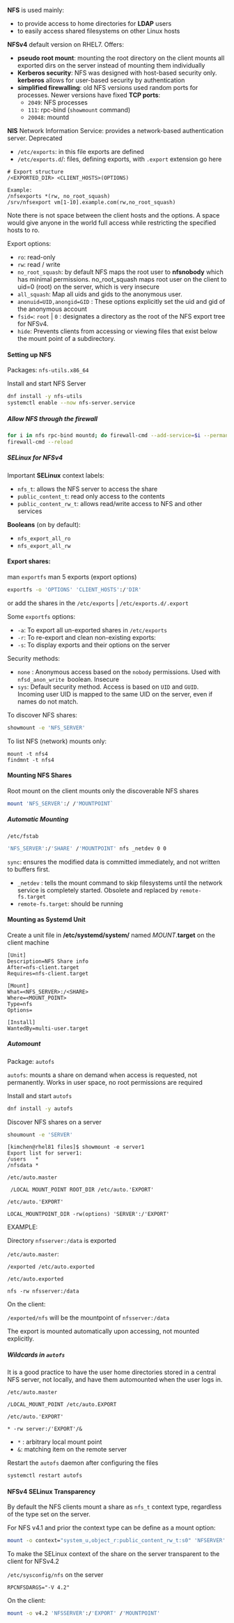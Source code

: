 **NFS** is used mainly:
* to provide access to home directories for **LDAP** users
* to easily access shared filesystems on other Linux hosts

**NFSv4** default version on RHEL7. Offers:
* **pseudo root mount**: mounting the root directory on the client mounts all exported dirs on the server instead of mounting them individually
* **Kerberos security**: NFS was designed with host-based security only. **kerberos** allows for user-based security by authentication
* **simplified firewalling**: old NFS versions used random ports for processes. Newer versions have fixed **TCP ports**:
	* `2049`: NFS processes
	* `111`: rpc-bind (`showmount` command)
	* `20048`: mountd

**NIS** Network Information Service: provides a network-based authentication server. Deprecated

- `/etc/exports`: in this file exports are defined
- `/etc/exports.d`/: files, defining exports, with `.export` extension go here

```
# Export structure
/<EXPORTED_DIR> <CLIENT_HOSTS>(OPTIONS)

Example:
/nfsexports *(rw, no_root_squash)
/srv/nfsexport vm[1-10].example.com(rw,no_root_squash)
```

Note there is not space between the client hosts and the options. A space would give anyone in the world full access while restricting the specified hosts to ro.

Export options:
* `ro`: read-only
* `rw`: read / write
* `no_root_squash`: by default NFS maps the root user to **nfsnobody** which has minimal permissions. no_root_squash maps root user on the client to uid=0 (root) on the server, which is very insecure
* `all_squash`: Map all uids and gids to the anonymous user.
* `anonuid=UID,anongid=GID` : These  options explicitly set the uid and gid of the anonymous account
* `fsid=`: `root` | `0` : designates a directory as the root of the NFS export tree for NFSv4.
* `hide`: Prevents clients from accessing or viewing files that exist below the mount point of a subdirectory.
#### Setting up NFS

Packages: 
`nfs-utils.x86_64`

Install and start NFS Server

``` bash
dnf install -y nfs-utils
systemctl enable --now nfs-server.service
```

##### Allow NFS through the firewall

``` bash
for i in nfs rpc-bind mountd; do firewall-cmd --add-service=$i --permanent; done
firewall-cmd --reload
```

##### SELinux for NFSv4

Important **SELinux** context labels:
* `nfs_t`: allows the NFS server to access the share
* `public_content_t`: read only access to the contents
* `public_content_rw_t`: allows read/write access to NFS and other services

**Booleans** (on by default):
* `nfs_export_all_ro`
* `nfs_export_all_rw`

#### Export shares:

man `exportfs`
man 5 exports (export options)

``` bash
exportfs -o 'OPTIONS' 'CLIENT_HOSTS':/'DIR'
```
or
add the shares in the `/etc/exports` | `/etc/exports.d/.export`

Some `exportfs` options:
- `-a`: To export all un-exported shares in `/etc/exports`
- `-r`: To re-export and clean non-existing exports:
- `-s`: To display exports and their options on the server

Security methods:
* `none` : Anonymous access based on the `nobody` permissions. Used with `nfsd_anon_write `boolean. Insecure
* `sys`: Default security method. Access is based on `UID` and `GUID`. Incoming user UID is mapped to the same UID on the server, even if names do not match.

To discover NFS shares:

``` bash
showmount -e 'NFS_SERVER'
```

To list NFS (network) mounts only:

```
mount -t nfs4
findmnt -t nfs4
```
#### Mounting NFS Shares

Root mount on the client mounts only the discoverable NFS shares

``` bash
mount 'NFS_SERVER':/ /'MOUNTPOINT`
```
##### Automatic Mounting

`/etc/fstab`
``` bash
'NFS_SERVER':/'SHARE' /'MOUNTPOINT' nfs _netdev 0 0
```

`sync`: ensures the modified data is committed immediately, and not written to buffers first.
* `_netdev` : tells the mount command to skip filesystems until the network service is completely started. Obsolete and replaced by `remote-fs.target`
* `remote-fs.target`: should be running

#### Mounting as Systemd Unit

Create a unit file in **/etc/systemd/system/** named *MOUNT*.**target** on the client machine

```
[Unit]
Description=NFS Share info
After=nfs-client.target
Requires=nfs-client.target

[Mount]
What=<NFS_SERVER>:/<SHARE>
Where=<MOUNT_POINT>
Type=nfs
Options=

[Install]
WantedBy=multi-user.target
```
##### **Automount**

Package: 
`autofs`

`autofs`: mounts a share on demand when access is requested, not permanently. Works in user space, no root permissions are required

Install and start `autofs`

```bash
dnf install -y autofs
```

Discover NFS shares on a server

```bash
shoumount -e 'SERVER'
```

```
[kimchen@rhel81 files]$ showmount -e server1
Export list for server1:
/users   *
/nfsdata *
```

 `/etc/auto.master`
```
 /LOCAL MOUNT_POINT ROOT_DIR /etc/auto.'EXPORT'
```

`/etc/auto.'EXPORT'`
```
LOCAL_MOUNTPOINT_DIR -rw(options) 'SERVER':/'EXPORT'
```

EXAMPLE:

Directory `nfsserver:/data` is exported

`/etc/auto.master`:
```
/exported /etc/auto.exported
```

`/etc/auto.exported`
```
nfs -rw nfsserver:/data
```

On the client:

`/exported/nfs` will be the mountpoint  of `nfsserver:/data`

The export is mounted automatically upon accessing, not mounted explicitly.
##### Wildcards in `autofs`

It is a good practice to have the user home directories stored in a central NFS server, not locally, and have them automounted when the user logs in.

`/etc/auto.master`
```
/LOCAL_MOUNT_POINT /etc/auto.EXPORT
```

`/etc/auto.'EXPORT'`
```
* -rw server:/'EXPORT'/&
```

- `*` : arbitrary local mount point
- `&`: matching item on the remote server

Restart the `autofs` daemon after configuring the files

```bash
systemctl restart autofs
```

#### NFSv4 SELinux Transparency

By default the NFS clients mount a share as `nfs_t` context type, regardless of the type set on the server.

For NFS v4.1 and prior the context type can be define as a mount option:

``` bash
mount -o context="system_u,object_r:public_content_rw_t:s0" 'NFSERVER':/'EXPORT' /'MOUNTPOINT'
```

To make the SELinux context of the share on the server transparent to the client for NFSv4.2

`/etc/sysconfig/nfs` on the server
```
RPCNFSDARGS="-V 4.2"
```

On the client:

```bash
mount -o v4.2 'NFSSERVER':/'EXPORT' /'MOUNTPOINT'
```
